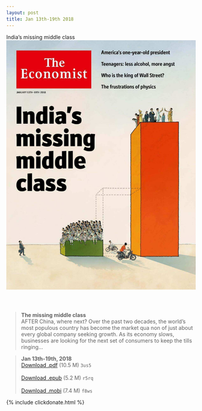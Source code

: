 ```yaml
---
layout: post
title: Jan 13th-19th 2018
---
```


<div class="message">
	India’s missing middle class
</div>

<header class="xmas">
<div class="cover upload">
<img src="/public/img/the-economist/img_2018.01.13.jpg" />
</div>
</header>
<!--more-->

> **The missing middle class** <br/>
AFTER China, where next? Over the past two decades, the world’s most populous
country has become the market qua non of just about every global company seeking growth. As its economy slows, businesses are looking for the next set of consumers to keep the tills ringing...

> **Jan 13th-19th, 2018**<br/>
[Download .pdf](https://pan.baidu.com/s/1i6zBjPN) (10.5 M) 
`3us5` <br/><br/>
[Download .epub](https://pan.baidu.com/s/1pMi3WSj) (5.2 M) 
`r5rq` <br/><br/>
[Download .mobi](https://pan.baidu.com/s/1c323leC) (7.4 M) 
`f8ws`



{% include clickdonate.html %}
